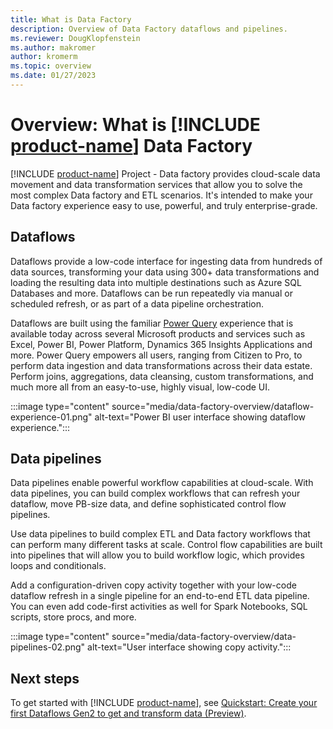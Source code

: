 ```yaml
---
title: What is Data Factory
description: Overview of Data Factory dataflows and pipelines.
ms.reviewer: DougKlopfenstein 
ms.author: makromer
author: kromerm
ms.topic: overview
ms.date: 01/27/2023
---
```


# Overview: What is [!INCLUDE [product-name](../includes/product-name.md)] Data Factory

[!INCLUDE [product-name](../includes/product-name.md)] Project - Data factory provides cloud-scale data movement and data transformation services that allow you to solve the most complex Data factory and ETL scenarios. It's intended to make your Data factory experience easy to use, powerful, and truly enterprise-grade.

## Dataflows

Dataflows provide a low-code interface for ingesting data from hundreds of data sources, transforming your data using 300+ data transformations and loading the resulting data into multiple destinations such as Azure SQL Databases and more. Dataflows can be run repeatedly via manual or scheduled refresh, or as part of a data pipeline orchestration.

Dataflows are built using the familiar [Power Query](/power-query/power-query-what-is-power-query) experience that is available today across several Microsoft products and services such as Excel, Power BI, Power Platform, Dynamics 365 Insights Applications and more. Power Query empowers all users, ranging from Citizen to Pro, to perform data ingestion and data transformations across their data estate. Perform joins, aggregations, data cleansing, custom transformations, and much more all from an easy-to-use, highly visual, low-code UI.

:::image type="content" source="media/data-factory-overview/dataflow-experience-01.png" alt-text="Power BI user interface showing dataflow experience.":::

## Data pipelines

Data pipelines enable powerful workflow capabilities at cloud-scale. With data pipelines, you can build complex workflows that can refresh your dataflow, move PB-size data, and define sophisticated control flow pipelines.

Use data pipelines to build complex ETL and Data factory workflows that can perform many different tasks at scale. Control flow capabilities are built into pipelines that will allow you to build workflow logic, which provides loops and conditionals.

Add a configuration-driven copy activity together with your low-code dataflow refresh in a single pipeline for an end-to-end ETL data pipeline. You can even add code-first activities as well for Spark Notebooks, SQL scripts, store procs, and more.

:::image type="content" source="media/data-factory-overview/data-pipelines-02.png" alt-text="User interface showing copy activity.":::

## Next steps

To get started with [!INCLUDE [product-name](../includes/product-name.md)], see [Quickstart: Create your first Dataflows Gen2 to get and transform data (Preview)](create-first-dataflow-gen2.md).
